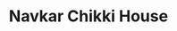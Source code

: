 ---
title: "Navkar Chikki House"
url: /aurangabad-maharashtra/navkar-chikki-house/
shop: Schokolade
---